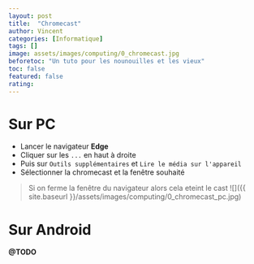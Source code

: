 ```yaml
---
layout: post
title:  "Chromecast"
author: Vincent
categories: [Informatique]
tags: []
image: assets/images/computing/0_chromecast.jpg
beforetoc: "Un tuto pour les nounouilles et les vieux"
toc: false
featured: false
rating: 
---
```


# Sur PC

* Lancer le navigateur **Edge**
* Cliquer sur les `...` en haut à droite
* Puis sur `Outils supplémentaires` et `Lire le média sur l'appareil`
* Sélectionner la chromecast et la fenêtre souhaité
> Si on ferme la fenêtre du navigateur alors cela eteint le cast
![]({{ site.baseurl }}/assets/images/computing/0_chromecast_pc.jpg)

# Sur Android
**@TODO**